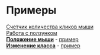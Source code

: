 # Примеры  
[Счетчик количества кликов мыши](https://github.com/VipBender/JavaScript/tree/master/examples/NnumberOfClicks)  
[Работа с ползунком](https://github.com/VipBender/JavaScript/tree/master/examples/SliderValues)  
[**Положение мыши**](https://github.com/VipBender/JavaScript/tree/master/examples/MousePosition)
\-
[пример](https://codepen.io/VipBender/pen/YzXJpxG)  
[**Изменение класса**](https://github.com/VipBender/JavaScript/tree/master/examples/ChangingTheClass)
\-
[пример](https://codepen.io/VipBender/pen/gOpBLaL)  